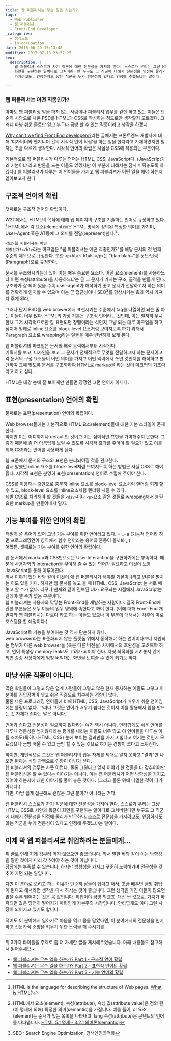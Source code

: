 ```yaml
---
title: 웹 퍼블리셔는 무슨 일을 하는가?
tags:
  - Web Publisher
  - 웹 퍼블리셔
  - Front-End Developer
_categories:
  - 생각노트
  - in occupation
date: 2015-06-29 15:13:48
modified: 2017-07-18 23:57:25
seo:
  description: |
    웹 퍼블리셔 스스로가 자기 직군에 대한 전문성을 가져야 한다. 스스로가 우리는 그냥 HTML, CSS로 시안과 똑같이
    화면을 구현하는 일이다로 그쳐버린다면 누구도 그 직군에 대해서 전문성을 인정해 줄리가 만무하다. 스스로 전문성을
    가지려고도, 인정하지도 않는 직군을 누가 전문성이 있다고 인정해 주겠느냐는 말이다.

---
```



### 웹 퍼블리셔는 어떤 직종인가?

아마도 웹 퍼블리싱 일을 하지 않는 사람이나 퍼블리셔 업무를 겉만 하고 있는 이들은 단순히 시안으로
나온 PSD를 HTML과 CSS로 작성하는 정도로만 생각할지 모르겠다. 그러니 마냥 쉬운 줄로만 알고 누구나
금방 할 수 있는 직종이라고 생각을 하겠지.

[Why can’t we find Front End developers?](http://jjperezaguinaga.com/2014/03/19/why-cant-we-find-front-end-developers)라는
글에서는 프론트엔드 개발자에 대해 &lsquo;디자이너와 엔지니어 간의 시각적 언어 확립&rsquo;을 하는
일을 한다라고 기재하였지만 필자는 조금 다르게 생각한다.
시각적 언어의 확립은 사실상 CSS에 적용되는 부분이다.

기본적으로 웹 퍼블리셔가 다루는 언어는 HTML, CSS, JavaScript다. (JavaScript가 왜 기본이냐 라고 반론을
드는 이들도 있겠지만 이 부분에 대해서는 잠시 미뤄놓도록 하겠다.) 웹 퍼블리셔가 다루는 이 언어들을
가지고 웹 퍼블리셔가 어떤 일을 해야 하는지 알아보고자 한다.

## 구조적 언어의 확립

첫째로는 구조적 언어의 확립이다.

W3C에서는 HTML의 목적에 대해 웹 페이지의 구조를 기술하는 언어로 규정하고 있다. [^1]
HTML에서 각 요소(element)들은 HTML 명세에 정의된 특정한 의미를 가지며, User-Agent 혹은 AT등에
그 의미를 전달(represent)한다.[^2].

<code class="language-markup">&lt;h1>웹 퍼블리셔는 어떤 직종인가?&lt;/h1></code>라는 마크업은
"웹 퍼블리셔는 어떤 직종인가?"를 해당 문서의 첫 번째 수준의 제목으로 규정한다. 또한
<code class="language-markup">&lt;p>blah blah~&lt;/p></code>는 "blah blah~"를
문단&middot;단락(Paragraph)으로 규정한다.

문서를 구조화시키는데 있어 이는 매우 중요한 요소다. 어떤 요소(element)를 사용하느냐 어떤
속성(attribute)을 사용하느냐는 곧 그 문서가 가지는 구조, 골격을 만들게 된다. <br>
구조화가 잘 되어 있을 수록 user-agent가 해석하기 좋고 문서가 전달하고자 하는 의미를 정확하게 인지할
수 있으며 이는 곧 접근성이나 SEO[^3]를 향상시키는 효과 역시 가져다 주게 된다.

그러나 단지 PSD를 web brower에서 표현시키는 수준에서 tag를 나열하면 되는 줄 아는 이들이 너무 많다.
HTML의 가장 기본은 구조적 언어라는 것인데, 이는 철저히 무시한채 그저 시각적으로만 잘 표현되면
장땡이라는 식인지 그냥 되는 대로 마크업을 하고, 심지어 일례로 inline 요소를 block-level 요소처럼
보여지도록 하기 위해서 Paragraph 요소로 wrapping하는 일들을 매우 빈번하게 보게 된다.

웹 퍼블리셔의 마크업은 문서의 해석 능력에서부터 시작된다. <br>
기획서를 보고, 디자인을 보고 그 문서가 전체적으로 무엇을 전달하고자 하는 문서이고 각 문서의 구성
요소들이 어떤 의미를 가지고 어떤 맥락에서 쓰인 것인지를 해석하고 판단하여 그에 맞도록 문서를
구조화하여 HTML로 markup을 하는 것이 마크업의 기초다라고 하고 싶다.

HTML은 대강 눈에 잘 보이게만 만들면 장땡인 그런 언어가 아니다.

## 표현(presentation) 언어의 확립

둘째로는 표현(presentation) 언어의 확립이다.

Web browser들에는 기본적으로 HTML 요소(element)들에 대한 기본 스타일이 존재한다.  <br>
하지만 이는 어디까지나 default인 것이고 이는 심미적인 표현을 가미해주지 못한다. 그렇기 때문에 좀 더
아름답게 보일 수 있도록 시각적 효과를 주어야 할 필요가 있고 이를 위해 CSS라는 언어를 사용하게 된다.

웹 표준에서 문서의 구조와 표현은 분리되어질 것을 권고한다. <br>
앞서 말했던 inline 요소를 block-level처럼 보여지도록 하는 방법은 사실 CSS로 해야 옳다.
시각적 표현은 분명히 표현(presentation) 언어로 수립해 주어야 한다.

CSS를 이용하는 것만으로 충분히 inline 요소를 block-level 요소처럼 렌더링 되게 할 수 있고,
block-level 요소를 inline요소처럼 렌더링 시킬 수 있다. <br>
제발 CSS로 처리해야 할 것들을 <code class="language-markup">&lt;div></code>이나
<code class="language-markup">&lt;p></code>요소 같은 것들로 wrapping해서 불필요한 markup을 만들어내지 말자.

## 기능 부여를 위한 언어의 확립

적절히 쓸 용어가 없어 그냥 기능 부여를 위한 언어라고 썼다. = _=a
(기능적 언어라 하면 프로그래밍언어 영역에서 함수 언어라는 용어와 혼동이 올까봐 ;;) <br>
어쨌든, 셋째로는 기능 부여를 위한 언어의 확립이다.

웹 문서에서 markup과 CSS만으로는 User Interaction을 구현하기에는 부족하다. 때문에 사용자와의
interaction을 부여해 줄 수 있는 언어가 필요하고 이것이 보통 JavaScript를 통해 이루어진다. <br>
앞서 이야기 했던 바와 같이 이것이 왜 웹 퍼블리셔가 해야할 기본이냐라고 반론을 펼치는 이도 있을 거다.
하지만 웹 문서를 놓고 볼 때 HTML, CSS, JavaScript 는 서로 떼 놓고 할 수가 없다. 더구나 현재와 같이
진보된 UI가 요구되는 시점에서 JavaScript는 뗄레야 뗄 수가 없는 부분이다. <br>
웹 퍼블리셔는 사용자와 맞닿는 Front-End를 개발하는 사람이다. 결국 Front-End에 관한 부분들은 모두
이들의 업무 영역에 속한다고 봐야 한다. (이에 대해 Front-End 개발자와 웹 퍼블리셔는 다르다 라고 하는
이들도 있으나 이 부분에 대해서는 차후에 따로 포스팅을 할 예정이다.)

JavaScript로 기능을 부여하는 것 역시 단순하지 않다. <br>
web browser라는 표준화되지 않는 플랫폼 위에서 동작해야 하는 언어이다보니 지원되는 범위가 다른
web browser들 (혹은 다른 버전들) 사이에서의 호환성을 고려해야 하고, 언어 특성상 memory leaks도
고려가 되어야 한다. 자칫 최적화를 시켜놓지 않게 되면 종종 사용자에게 엄청 버벅대는 화면을 보여줄 수
있게 되기도 하다.

## 마냥 쉬운 직종이 아니다.

많은 학원들이 그렇고 많은 업계 사람들이 그렇고 많은 현재 종사하는 이들도 그렇고 이 분야를 진입장벽이
낮고 쉬운 직종으로 치부하는 경향이 많다. <br>
물론 다른 프로그래밍 언어들에 비해 HTML, CSS, JavaScript가 배우기 쉬운 언어임에는 틀림이 없다. 그러나
그것은 언어가 배우기 쉽다는 것이지 이를 활용해서 웹을 만드는 것 자체가 쉽다는 말은 아니다.

언어가 쉽다고 전문성이 필요하지 않다라는 얘기 역시 아니다. 안타깝게도 쉬운 언어를 다루니 전문성은
높지않다라는 평가를 내리는 이들도 너무 많고 이 언어들을 다루는 이들 조차도(특히나 HTML, CSS) 눈에
보이는 결과만을 가지고 쉽다고 여기는 것인지 모르겠으나 금방 배울 수 있고 금방 할 수 있는 것으로
여기는 경향이 크다고 느껴진다.

하지만, 개인적으로 그것은 웹 퍼블리셔의 업무 자체를 제대로 알지 못하고 "결과"만 나오면 된다는 식의
관행으로 인함이 아닌가 싶다. <br>
웹 퍼블리셔의 업무는 사뭇 어렵다. 물론 그렇다고 앞서 이야기 한 것들을 다 갖추어야만 웹 퍼블리싱을
할 수 있다는 이야기는 아니다. 이는 웹 퍼블리셔가 어떤 방향성을 가지고 있어야 하는지에 대한 이야기를
풀어 놓은 것이다. (그리고 물론 위에 나열한 것이 다가 아니다.) <br>
다만, 마냥 쉽게 접근해도 괜찮은 그런 분야가 아니라는 거다.

웹 퍼블리셔 스스로가 자기 직군에 대한 전문성을 가져야 한다. 스스로가 우리는 그냥 HTML, CSS로 시안과
똑같이 화면을 구현하는 일이다로 그쳐버린다면 누구도 그 직군에 대해서 전문성을 인정해 줄리가 만무하다.
스스로 전문성을 가지려고도, 인정하지도 않는 직군을 누가 전문성이 있다고 인정해 주겠느냐는 말이다.

## 이제 막 웹 퍼블리셔로 취업하려는 분들에게…

위 글로 인해 지레 겁부터 먹지 않았으면 좋겠습니다. 앞서 말한 바와 같이 이는 방향성을 말한 것이지
미리 갖추어야 하는 것이 아닙니다.  <br>
당장에는 부족할 수 있습니다. 하지만 방향성을 가지고 꾸준히 노력해가며 전문성을 갖추어 가면 되는
일입니다.

다만 이 분야로 오려고 하는 이유가 단순히 남들이 쉽다고 해서, 조금 배우면 금방 취업이 된다고 해서라면
생각을 다시 하시는 것이 좋습니다. 그런 생각을 가진 이들이 많으면 많을 수록 떨어지는 것은 몸 값입니다.
취업이야 금방 되겠죠. 대신 싼 값으로. 가치가 하락되면 값은 당연히 떨어지기 마련인게 자본주의 시장입니다.
안타깝게도 이미 그런 시장이 되어지고 있기도 합니다.

적어도 이 분야에서 일하기로 마음을 먹고 몸을 담았다면, 이 분야에서의 전문성을 인지하고 전문가적
소양을 키우기 위한 노력을 해 주시기를…

[^1]: HTML is the language for describing the structure of Web pages.
[What is HTML?](https://www.w3.org/standards/webdesign/htmlcss#whathtml)

[^2]: HTML에서 요소(element), 속성(attribute), 속성 값(attribute value)은 정의 된 (이 명세에 의해)
특정한 의미(semantic)을 가집니다. 예를 들어, ol 요소(element)는 순서가 있는 목록을 나타내고,
lang 속성(attribute)은 콘텐트의 언어를 나타냅니다. [HTML 5.1 명세 - 3.2.1 의미론(semantic)](https://mulder21c.github.io/html/dom.html#elements-semantics)

[^3]: SEO : Search Engine Optimization, 검색엔진최적화

---

위 3가지 타이틀을 주제로 좀 더 자세한 글을 게시해두었습니다. 아래 내용들도 참고해서 읽어주세요~

- [웹 퍼블리셔는 무슨 일을 하는가? Part 1 - 구조적 언어 확립](/2017/07/26/establishment-of-structural-language/)
- [웹 퍼블리셔는 무슨 일을 하는가? Part 2 - 표현적 언어의 확립](/2017/07/30/establishment-of-visual-language/)
- [웹 퍼블리셔는 무슨 일을 하는가? Part 3 - 기능 언어의 확립](/2017/08/15/establishment-of-functions-for-document/)
